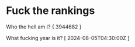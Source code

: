 # Fuck the rankings

Who the hell am I?
{ 3944682 }

What fucking year is it?
[ 2024-08-05T04:30:00Z ]
